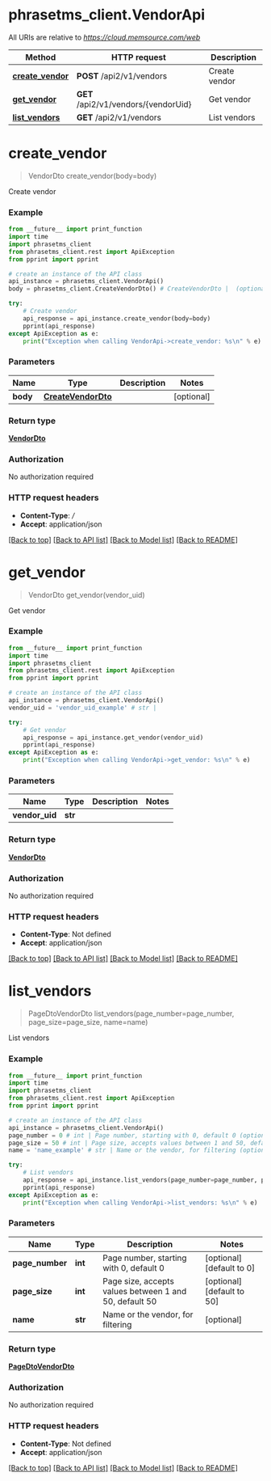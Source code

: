 # phrasetms_client.VendorApi

All URIs are relative to *https://cloud.memsource.com/web*

Method | HTTP request | Description
------------- | ------------- | -------------
[**create_vendor**](VendorApi.md#create_vendor) | **POST** /api2/v1/vendors | Create vendor
[**get_vendor**](VendorApi.md#get_vendor) | **GET** /api2/v1/vendors/{vendorUid} | Get vendor
[**list_vendors**](VendorApi.md#list_vendors) | **GET** /api2/v1/vendors | List vendors

# **create_vendor**
> VendorDto create_vendor(body=body)

Create vendor

### Example
```python
from __future__ import print_function
import time
import phrasetms_client
from phrasetms_client.rest import ApiException
from pprint import pprint

# create an instance of the API class
api_instance = phrasetms_client.VendorApi()
body = phrasetms_client.CreateVendorDto() # CreateVendorDto |  (optional)

try:
    # Create vendor
    api_response = api_instance.create_vendor(body=body)
    pprint(api_response)
except ApiException as e:
    print("Exception when calling VendorApi->create_vendor: %s\n" % e)
```

### Parameters

Name | Type | Description  | Notes
------------- | ------------- | ------------- | -------------
 **body** | [**CreateVendorDto**](CreateVendorDto.md)|  | [optional] 

### Return type

[**VendorDto**](VendorDto.md)

### Authorization

No authorization required

### HTTP request headers

 - **Content-Type**: */*
 - **Accept**: application/json

[[Back to top]](#) [[Back to API list]](../README.md#documentation-for-api-endpoints) [[Back to Model list]](../README.md#documentation-for-models) [[Back to README]](../README.md)

# **get_vendor**
> VendorDto get_vendor(vendor_uid)

Get vendor

### Example
```python
from __future__ import print_function
import time
import phrasetms_client
from phrasetms_client.rest import ApiException
from pprint import pprint

# create an instance of the API class
api_instance = phrasetms_client.VendorApi()
vendor_uid = 'vendor_uid_example' # str | 

try:
    # Get vendor
    api_response = api_instance.get_vendor(vendor_uid)
    pprint(api_response)
except ApiException as e:
    print("Exception when calling VendorApi->get_vendor: %s\n" % e)
```

### Parameters

Name | Type | Description  | Notes
------------- | ------------- | ------------- | -------------
 **vendor_uid** | **str**|  | 

### Return type

[**VendorDto**](VendorDto.md)

### Authorization

No authorization required

### HTTP request headers

 - **Content-Type**: Not defined
 - **Accept**: application/json

[[Back to top]](#) [[Back to API list]](../README.md#documentation-for-api-endpoints) [[Back to Model list]](../README.md#documentation-for-models) [[Back to README]](../README.md)

# **list_vendors**
> PageDtoVendorDto list_vendors(page_number=page_number, page_size=page_size, name=name)

List vendors

### Example
```python
from __future__ import print_function
import time
import phrasetms_client
from phrasetms_client.rest import ApiException
from pprint import pprint

# create an instance of the API class
api_instance = phrasetms_client.VendorApi()
page_number = 0 # int | Page number, starting with 0, default 0 (optional) (default to 0)
page_size = 50 # int | Page size, accepts values between 1 and 50, default 50 (optional) (default to 50)
name = 'name_example' # str | Name or the vendor, for filtering (optional)

try:
    # List vendors
    api_response = api_instance.list_vendors(page_number=page_number, page_size=page_size, name=name)
    pprint(api_response)
except ApiException as e:
    print("Exception when calling VendorApi->list_vendors: %s\n" % e)
```

### Parameters

Name | Type | Description  | Notes
------------- | ------------- | ------------- | -------------
 **page_number** | **int**| Page number, starting with 0, default 0 | [optional] [default to 0]
 **page_size** | **int**| Page size, accepts values between 1 and 50, default 50 | [optional] [default to 50]
 **name** | **str**| Name or the vendor, for filtering | [optional] 

### Return type

[**PageDtoVendorDto**](PageDtoVendorDto.md)

### Authorization

No authorization required

### HTTP request headers

 - **Content-Type**: Not defined
 - **Accept**: application/json

[[Back to top]](#) [[Back to API list]](../README.md#documentation-for-api-endpoints) [[Back to Model list]](../README.md#documentation-for-models) [[Back to README]](../README.md)

